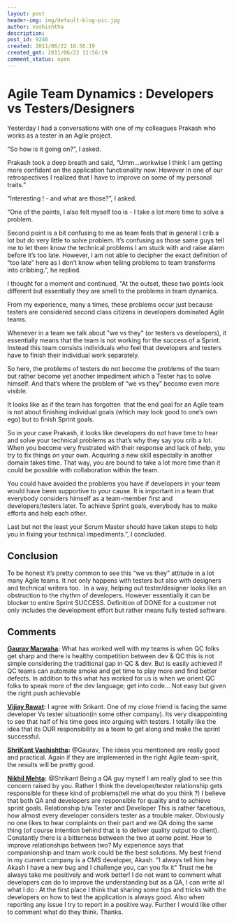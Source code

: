 ```yaml
---
layout: post
header-img: img/default-blog-pic.jpg
author: vashishtha
description: 
post_id: 9246
created: 2011/06/22 16:56:19
created_gmt: 2011/06/22 11:56:19
comment_status: open
---
```


# Agile Team Dynamics : Developers vs Testers/Designers

<p>Yesterday I had a conversations with one of my colleagues Prakash who works as a tester in an Agile project.</p>
<p>“So how is it going on?”, I asked.</p>
<p>Prakash took a deep breath and said, “Umm...workwise I think I am getting more confident on the application functionality now. However in one of our retrospectives I realized that I have to improve on some of my personal traits.”</p>
<p>“Interesting ! - and what are those?”, I asked.</p>
<!--more-->

<p>“One of the points, I also felt myself too is - I take a lot more time to solve a problem.</p>
<p>Second point is a bit confusing to me as team feels that in general I crib a lot but do very little to solve problem. It’s confusing as those same guys tell me to let them know the technical problems I am stuck with and raise alarm before it’s too late. However, I am not able to decipher the exact definition of “too late” here as I don’t know when telling problems to team transforms into cribbing.”, he replied.</p>
<p>I thought for a moment and continued, “At the outset, these two points look different but essentially they are smell to the problems in team dynamics.</p>
<p>From my experience, many a times, these problems occur just because testers are considered second class citizens in developers dominated Agile teams.</p>
<p>Whenever in a team we talk about "we vs they" (or testers vs developers), it essentially means that the team is not working for the success of a Sprint. Instead this team consists individuals who feel that developers and testers have to finish their individual work separately.</p>
<p>So here, the problems of testers do not become the problems of the team but rather become yet another impediment which a Tester has to solve himself. And that’s where the problem of “we vs they” become even more visible.</p>
<p>It looks like as if the team has forgotten  that the end goal for an Agile team is not about finishing individual goals (which may look good to one’s own ego) but to finish Sprint goals. </p>
<p>So in your case Prakash, it looks like developers do not have time to hear and solve your technical problems as that’s why they say you crib a lot. When you become very frustrated with their response and lack of help, you try to fix things on your own. Acquiring a new skill especially in another domain takes time. That way, you are bound to take a lot more time than it could be possible with collaboration within the team.</p>
<p>You could have avoided the problems you have if developers in your team would have been supportive to your cause. It is important in a team that everybody considers himself as a team-member first and developers/testers later. To achieve Sprint goals, everybody has to make efforts and help each other.</p>
<p>Last but not the least your Scrum Master should have taken steps to help you in fixing your technical impediments.”, I concluded.</p>
<h2>Conclusion</h2>

<p>To be honest it’s pretty common to see this “we vs they” attitude in a lot many Agile teams. It not only happens with testers but also with designers and technical writers too.  In a way, helping out tester/designer looks like an obstruction to the rhythm of developers. However essentially it can be blocker to entire Sprint SUCCESS. Definition of DONE for a customer not only includes the development effort but rather means fully tested software.</p>

## Comments

**[Gaurav Marwaha](#5718 "2011-07-15 20:45:49"):** What has worked well with my teams is when QC folks get sharp and there is healthy competition between dev & QC this is not simple considering the traditional gap in QC & dev. But is easily achieved if QC teams can automate smoke and get time to play more and find better defects. In addition to this what has worked for us is when we orient QC folks to speak more of the dev language; get into code... Not easy but given the right push achievable

**[Vijiay Rawat](#5665 "2011-07-01 20:28:15"):** I agree with Srikant. One of my close friend is facing the same developer Vs tester situation(in some other company). Its very disappointing to see that half of his time goes into arguing with testers. I totally like the idea that its OUR responsibility as a team to get along and make the sprint successful.

**[ShriKant Vashishtha](#5722 "2011-07-16 09:37:40"):** @Gaurav, The ideas you mentioned are really good and practical. Again if they are implemented in the right Agile team-spirit, the results will be pretty good.

**[Nikhil Mehta](#6247 "2011-11-23 15:06:52"):** @Shrikant Being a QA guy myself I am really glad to see this concern raised by you. Rather I think the developer/tester relationship gets responsible for these kind of problems(tell me what do you think ?) I believe that both QA and developers are responsible for quality and to achieve sprint goals. Relationship b/w Tester and Developer This is rather facetious, how almost every developer considers tester as a trouble maker. Obviously no one likes to hear complaints on their part and we QA doing the same thing (of course intention behind that is to deliver quality output to client). Constantly there is a bitterness between the two at some point. How to improve relationships between two? My experience says that companionship and team work could be the best solutions. My best friend in my current company is a CMS developer, Akash. "I always tell him hey Akash I have a new bug and I challenge you, can you fix it" Trust me he always take me positively and work better! I do not want to comment what developers can do to improve the understanding but as a QA, I can write all what I do : At the first place I think that sharing some tips and tricks with the developers on how to test the application is always good. Also when reporting any issue I try to report in a positive way. Further I would like other to comment what do they think. Thanks.

